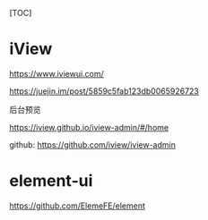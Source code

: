 [TOC]

# iView

https://www.iviewui.com/

https://juejin.im/post/5859c5fab123db0065926723



后台预览

https://iview.github.io/iview-admin/#/home

github: https://github.com/iview/iview-admin



#  element-ui

https://github.com/ElemeFE/element